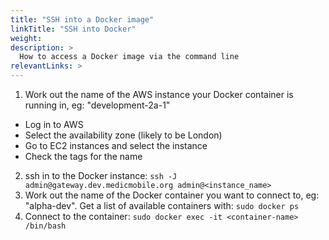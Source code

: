 ```yaml
---
title: "SSH into a Docker image"
linkTitle: "SSH into Docker"
weight: 
description: >
  How to access a Docker image via the command line
relevantLinks: >
---
```


1. Work out the name of the AWS instance your Docker container is running in, eg: "development-2a-1"
  - Log in to AWS
  - Select the availability zone (likely to be London)
  - Go to EC2 instances and select the instance
  - Check the tags for the name
2. ssh in to the Docker instance: `ssh -J admin@gateway.dev.medicmobile.org admin@<instance_name>`
3. Work out the name of the Docker container you want to connect to, eg: "alpha-dev". Get a list of available containers with: `sudo docker ps`
4. Connect to the container: `sudo docker exec -it <container-name> /bin/bash`
